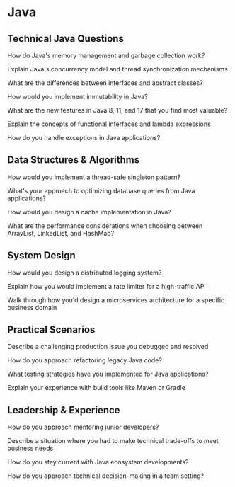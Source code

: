 # Java

## Technical Java Questions

How do Java's memory management and garbage collection work?

Explain Java's concurrency model and thread synchronization mechanisms

What are the differences between interfaces and abstract classes?

How would you implement immutability in Java?

What are the new features in Java 8, 11, and 17 that you find most valuable?

Explain the concepts of functional interfaces and lambda expressions

How do you handle exceptions in Java applications?

## Data Structures & Algorithms

How would you implement a thread-safe singleton pattern?

What's your approach to optimizing database queries from Java applications?

How would you design a cache implementation in Java?

What are the performance considerations when choosing between ArrayList, LinkedList, and HashMap?

## System Design

How would you design a distributed logging system?

Explain how you would implement a rate limiter for a high-traffic API

Walk through how you'd design a microservices architecture for a specific business domain

## Practical Scenarios

Describe a challenging production issue you debugged and resolved

How do you approach refactoring legacy Java code?

What testing strategies have you implemented for Java applications?

Explain your experience with build tools like Maven or Gradle

## Leadership & Experience

How do you approach mentoring junior developers?

Describe a situation where you had to make technical trade-offs to meet business needs

How do you stay current with Java ecosystem developments?

How do you approach technical decision-making in a team setting?